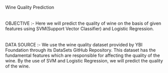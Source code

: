 Wine Quality Prediction  
<br>  
OBJECTIVE :- Here we will predict the quality of wine on the basis of given features using SVM(Support Vector Classifier) and Logistic Regression.  
<br>  
DATA SOURCE :- We use the wine quality dataset provided by YBI Foundation through its DataSets GitHub Repository. This dataset has the fundamental features which are responsible for affecting the quality of the wine. By the use of SVM and Logistic Regression, we will predict the quality of the wine.  
<br>
